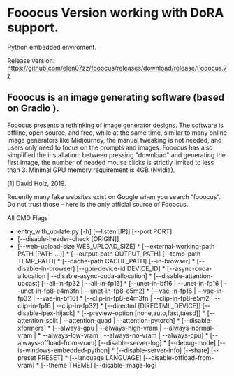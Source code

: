 # Fooocus Version working with DoRA support.

Python embedded enviroment.

Release version:
https://github.com/elen07zz/fooocus/releases/download/release/Fooocus.7z


## Fooocus is an image generating software (based on Gradio ).

Fooocus presents a rethinking of image generator designs. The software is offline, open source, and free, while at the same time, similar to many online image generators like Midjourney, the manual tweaking is not needed, and users only need to focus on the prompts and images. Fooocus has also simplified the installation: between pressing "download" and generating the first image, the number of needed mouse clicks is strictly limited to less than 3. Minimal GPU memory requirement is 4GB (Nvidia).

[1] David Holz, 2019.

Recently many fake websites exist on Google when you search “fooocus”. Do not trust those – here is the only official source of Fooocus.


All CMD Flags

 * entry_with_update.py  [-h] [--listen [IP]] [--port PORT]
 * [--disable-header-check [ORIGIN]]
 *  [--web-upload-size WEB_UPLOAD_SIZE]
                     * [--external-working-path PATH [PATH ...]]
                   *   [--output-path OUTPUT_PATH] [--temp-path TEMP_PATH]
                    *  [--cache-path CACHE_PATH] [--in-browser]
                    *  [--disable-in-browser] [--gpu-device-id DEVICE_ID]
                  *    [--async-cuda-allocation | --disable-async-cuda-allocation]
                 *     [--disable-attention-upcast] [--all-in-fp32 | --all-in-fp16]
                   *   [--unet-in-bf16 | --unet-in-fp16 | --unet-in-fp8-e4m3fn | --unet-in-fp8-e5m2]
                  *    [--vae-in-fp16 | --vae-in-fp32 | --vae-in-bf16]
                 *     [--clip-in-fp8-e4m3fn | --clip-in-fp8-e5m2 | --clip-in-fp16 | --clip-in-fp32]
                  *    [--directml [DIRECTML_DEVICE]] [--disable-ipex-hijack]
                  *    [--preview-option [none,auto,fast,taesd]]
                *      [--attention-split | --attention-quad | --attention-pytorch]
                *      [--disable-xformers]
                *      [--always-gpu | --always-high-vram | --always-normal-vram | 
                  *     --always-low-vram | --always-no-vram | --always-cpu]
               *       [--always-offload-from-vram] [--disable-server-log]
                 *     [--debug-mode] [--is-windows-embedded-python]
                  *    [--disable-server-info] [--share] [--preset PRESET]
                  *    [--language LANGUAGE] [--disable-offload-from-vram]
                 *     [--theme THEME] [--disable-image-log]  `
